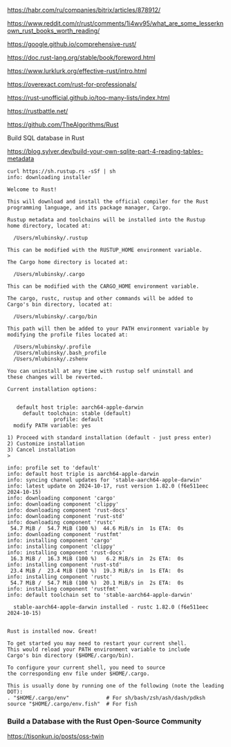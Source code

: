 https://habr.com/ru/companies/bitrix/articles/878912/

https://www.reddit.com/r/rust/comments/1i4wv95/what_are_some_lesserknown_rust_books_worth_reading/

https://google.github.io/comprehensive-rust/

<https://doc.rust-lang.org/stable/book/foreword.html>

https://www.lurklurk.org/effective-rust/intro.html

<https://overexact.com/rust-for-professionals/>

<https://rust-unofficial.github.io/too-many-lists/index.html>

<https://rustbattle.net/>

https://github.com/TheAlgorithms/Rust


Build SQL database in Rust

https://blog.sylver.dev/build-your-own-sqlite-part-4-reading-tables-metadata
```
curl https://sh.rustup.rs -sSf | sh
info: downloading installer

Welcome to Rust!

This will download and install the official compiler for the Rust
programming language, and its package manager, Cargo.

Rustup metadata and toolchains will be installed into the Rustup
home directory, located at:

  /Users/mlubinsky/.rustup

This can be modified with the RUSTUP_HOME environment variable.

The Cargo home directory is located at:

  /Users/mlubinsky/.cargo

This can be modified with the CARGO_HOME environment variable.

The cargo, rustc, rustup and other commands will be added to
Cargo's bin directory, located at:

  /Users/mlubinsky/.cargo/bin

This path will then be added to your PATH environment variable by
modifying the profile files located at:

  /Users/mlubinsky/.profile
  /Users/mlubinsky/.bash_profile
  /Users/mlubinsky/.zshenv

You can uninstall at any time with rustup self uninstall and
these changes will be reverted.

Current installation options:


   default host triple: aarch64-apple-darwin
     default toolchain: stable (default)
               profile: default
  modify PATH variable: yes

1) Proceed with standard installation (default - just press enter)
2) Customize installation
3) Cancel installation
>

info: profile set to 'default'
info: default host triple is aarch64-apple-darwin
info: syncing channel updates for 'stable-aarch64-apple-darwin'
info: latest update on 2024-10-17, rust version 1.82.0 (f6e511eec 2024-10-15)
info: downloading component 'cargo'
info: downloading component 'clippy'
info: downloading component 'rust-docs'
info: downloading component 'rust-std'
info: downloading component 'rustc'
 54.7 MiB /  54.7 MiB (100 %)  44.6 MiB/s in  1s ETA:  0s
info: downloading component 'rustfmt'
info: installing component 'cargo'
info: installing component 'clippy'
info: installing component 'rust-docs'
 16.3 MiB /  16.3 MiB (100 %)   6.2 MiB/s in  2s ETA:  0s
info: installing component 'rust-std'
 23.4 MiB /  23.4 MiB (100 %)  19.3 MiB/s in  1s ETA:  0s
info: installing component 'rustc'
 54.7 MiB /  54.7 MiB (100 %)  20.1 MiB/s in  2s ETA:  0s
info: installing component 'rustfmt'
info: default toolchain set to 'stable-aarch64-apple-darwin'

  stable-aarch64-apple-darwin installed - rustc 1.82.0 (f6e511eec 2024-10-15)


Rust is installed now. Great!

To get started you may need to restart your current shell.
This would reload your PATH environment variable to include
Cargo's bin directory ($HOME/.cargo/bin).

To configure your current shell, you need to source
the corresponding env file under $HOME/.cargo.

This is usually done by running one of the following (note the leading DOT):
. "$HOME/.cargo/env"            # For sh/bash/zsh/ash/dash/pdksh
source "$HOME/.cargo/env.fish"  # For fish
```

### Build a Database with the Rust Open-Source Community
https://tisonkun.io/posts/oss-twin
